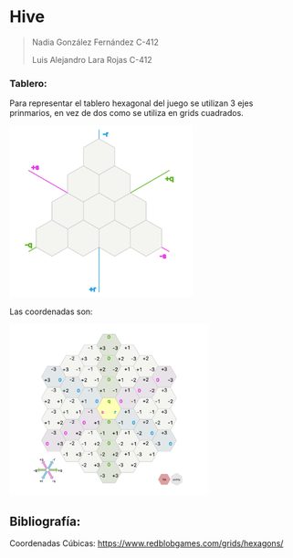 # Hive
> Nadia González Fernández C-412
>
> Luis Alejandro Lara Rojas C-412


### Tablero:
Para representar el tablero hexagonal del juego se utilizan 3 ejes prinmarios, en vez de dos como se utiliza en grids cuadrados.

<img src="documentation/three-axes.png" width=";" height="300;" />

Las coordenadas son:

<img src="documentation/cube-coordinates.png" width=";" height="300;" />



## Bibliografía:
Coordenadas Cúbicas: https://www.redblobgames.com/grids/hexagons/